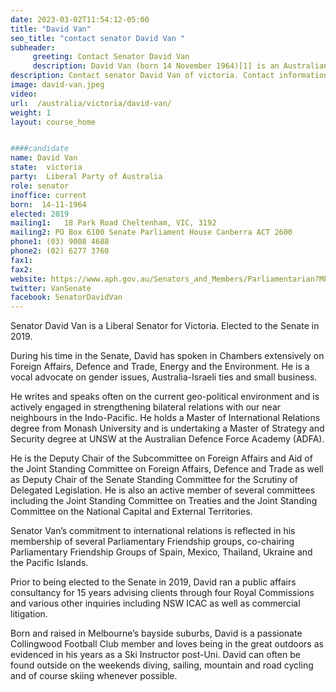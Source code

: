 ```yaml
---
date: 2023-03-02T11:54:12-05:00
title: "David Van"
seo_title: "contact senator David Van "
subheader:
     greeting: Contact Senator David Van
     description: David Van (born 14 November 1964)[1] is an Australian politician. He is a member of the Liberal Party of Australia and was sworn in to the Australian Senate on 1 July 2019, as a Senator for Victoria.
description: Contact senator David Van of victoria. Contact information for David Van includes email address, phone number, and mailing address.
image: david-van.jpeg
video:
url:  /australia/victoria/david-van/
weight: 1
layout: course_home


####candidate
name: David Van
state:	victoria
party:	Liberal Party of Australia
role: senator
inoffice: current
born:  14-11-1964
elected: 2019
mailing1:	18 Park Road Cheltenham, VIC, 3192
mailing2: PO Box 6100 Senate Parliament House Canberra ACT 2600
phone1:	(03) 9008 4688
phone2: (02) 6277 3760
fax1:
fax2:
website: https://www.aph.gov.au/Senators_and_Members/Parliamentarian?MPID=283601
twitter: VanSenate
facebook: SenatorDavidVan
---
```

Senator David Van is a Liberal Senator for Victoria. Elected to the Senate in 2019. 

During his time in the Senate, David has spoken in Chambers extensively on Foreign Affairs, Defence and Trade, Energy and the Environment. He is a vocal advocate on gender issues, Australia-Israeli ties and small business. 

He writes and speaks often on the current geo-political environment and is actively engaged in strengthening bilateral relations with our near neighbours in the Indo-Pacific. He holds a Master of International Relations degree from Monash University and is undertaking a Master of Strategy and Security degree at UNSW at the Australian Defence Force Academy (ADFA).

He is the Deputy Chair of the Subcommittee on Foreign Affairs and Aid of the Joint Standing Committee on Foreign Affairs, Defence and Trade as well as Deputy Chair of the Senate Standing Committee for the Scrutiny of Delegated Legislation. He is also an active member of several committees including the Joint Standing Committee on Treaties and the Joint Standing Committee on the National Capital and External Territories.

Senator Van’s commitment to international relations is reflected in his membership of several Parliamentary Friendship groups, co-chairing Parliamentary Friendship Groups of Spain, Mexico, Thailand, Ukraine and the Pacific Islands. 

Prior to being elected to the Senate in 2019, David ran a public affairs consultancy for 15 years advising clients through four Royal Commissions and various other inquiries including NSW ICAC as well as commercial litigation.

Born and raised in Melbourne’s bayside suburbs, David is a passionate Collingwood Football Club member and loves being in the great outdoors as evidenced in his years as a Ski Instructor post-Uni. David can often be found outside on the weekends diving, sailing, mountain and road cycling and of course skiing whenever possible.